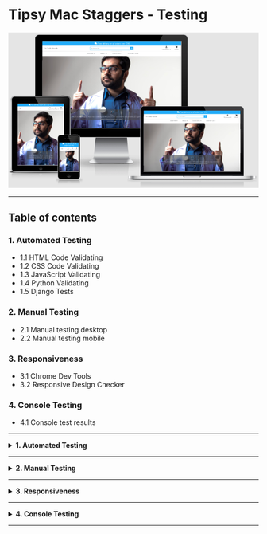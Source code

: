 # **Tipsy Mac Staggers - Testing** #

![Image of site on many screens](/media/readme_images/site_responsive_image.png)

<hr>

## **Table of contents** ##

### **1. Automated Testing** ###

* 1.1 HTML Code Validating
* 1.2 CSS Code Validating 
* 1.3 JavaScript Validating
* 1.4 Python Validating
* 1.5 Django Tests

### **2. Manual Testing** ###

* 2.1 Manual testing desktop
* 2.2 Manual testing mobile

### **3. Responsiveness** ###

* 3.1 Chrome Dev Tools
* 3.2 Responsive Design Checker

### **4. Console Testing** ###

* 4.1 Console test results

<hr>

<details>
<summary><strong>
1. Automated Testing
</strong></summary>
<br>

#### **1.1 HTML Code Validating** ####

* All of the HTML files were tested on the [W3C HTML Markup Validation website](https://validator.w3.org/)<br>
* The results from the test were as follows:<br>

**On all pages warning** 
* On all pages on th site the HTML checker highlights a warning saying an error saying there is a duplicate of the id "user-options" however this is incorrect and can be ignored. This item is showing in the My Account dropdown in the base.html file and also the mobile-top-header.html file. These are the same items however one of them is for the desktop and one is for the mobile. They both have the exact same functionality and are the same item. There is no effect on the functionality of the site and i have noted this here in the readme to note i am aware of it.<br>

**1. Homepage (home/templates/home/index.html)**
* Apart from the warning message at the top of this section all the HTML passes with no errors.

**2. Products logged in and none logged in user(products/templates/products/products.html)**
* Apart from the warning message at the top of this section all the HTML passes with no errors. 

**3. Product details logged in and none logged in user (products/templates/products/product_details.html)**
* The warning message at the top of this section is on this page. There is also 1 other error displaying (Screenshot below) however this is incorrect.

![Image of product details page error](/media/readme_images/product_details_error_p.png)
![Image of product details page error](/media/readme_images/product_details_error_p_code.png)

* When i check my code i can see there is an opening `<p>` tag on line 160. This error from the HTML checker has been noted here to say i am aware of it but there is a matching `<p>` opening tag to the `</p>`

![Image of product details page error](/media/readme_images/product_details_error_p_code_2.png)


**4. About us (about_us/templates/about_us/about_us.html)**
* Apart from the warning message at the top of this section all the HTML passes with no errors. 

**5. Covid Info details logged in and none logged in user (covid_numbers/templates/covid_numbers/covid_numbers.html)**
* Apart from the warning message at the top of this section all the HTML passes with no errors. 

**6. Contact us none logged in user (contact_us/templates/contact_us/contact_us.html)**
* Apart from the warning message at the top of this section all the HTML passes with no errors. 

**7. Contact us logged in user (contact_us/templates/contact_us/contact_us.html)**
* The warning message at the top of this section is on this page. 
* At the top of the registered users priority messaging service there is an input box that is disabled. This input field is so when a registered user sends a priority message to the site the admin can tell who the message came from, the same way an email display's who an email is from. 

![Image of contact us page input error](/media/readme_images/disabled_input_field.png)

![Image of placeholder input error](/media/readme_images/placeholder_error.png)

* The HTML checker is saying there is an error as a placeholder can only be used on certain fields. I checked with tutor support when developing this feature and they said the current way this is set is fine. This highlighted error in no way effects the functionality of the site and tutor support helped me to get this feature working. I have highlighted it here in the testing to say i am aware of it. 

**8. Signup (templates/allauth/account/signup.html)**
* Apart from the warning message at the top of this section all the HTML passes with no errors. 

**9. Login (templates/allauth/account/login.html)**
* Apart from the warning message at the top of this section all the HTML passes with no errors. 

**10. Cart (cart/templates/cart/cart.html)**
* Apart from the warning message at the top of this section all the HTML passes with no errors. 

**11. Checkout (checkout/templates/checkout/checkout.html)**
* Apart from the warning message at the top of this section all the HTML passes with no errors. 

**12. Checkout Success (checkout/templates/checkout/checkout_success.html)**
* Apart from the warning message at the top of this section all the HTML passes with no errors. 

**12. User Profile (profiles/templates/profiles/profiles.html)**
* Apart from the warning message at the top of this section all the HTML passes with no errors. 

**13. Password Reset (templates/aullauth/account/password_reset.html)**
* Apart from the warning message at the top of this section all the HTML passes with no errors. 

<hr>

#### **1.2 CSS Code Validating** ####
* The main CSS files were tested on the [W3C CSS  Validation website](https://jigsaw.w3.org/css-validator/)<br>
* The results came back as no errors of any kind showing

![Image of css results](/media/readme_images/css_test_results.png)

<hr>

#### **1.3 JavaScript Code Validating** ####
* The testing for the script.js file was carried out on [JShint.com](https://jshint.com/) The results from the test were as follows:<br>

**1. cart/templates/cart/cart.html**
* Results: The JavaScript at the bottom of this file is passing in JShint with no errors. 

**2. stripe_elements.js file**
* Results: JShint is saying that the code on line 3 `var stripe = Stripe(stripePublicKey);` Stripe (with the capital letter) is undefined. This code however is taken from the Stripe official docs so i have noted this here but the code is correct according to the stripe docs. 

**3. products/templates/products/includes/quantity_input_script.html**
* Results: The JavaScript in this file is passing in JShint with no errors.

**4. templates/base.html**
* Results: The JavaScript in this file is passing in JShint with no errors.

<hr>

#### **1.4 Python Code Validating** ####

* The testing for the python files were carried out on [pep 8 online](http://pep8online.com/) The results from the test were as follows:<br>

* <strong>Results:</strong> All of the python code has passed the pep8 checks. There are however some lines of code that showed up during flake8 testing that have showed up as needing adjusting. Some of these items from Flake8 i have ignored, the reason for each of these can be found below:

1. Main settings.py file - Some of the lines are highlighted as to long, however the code highlighted was created when i created the project and are the set up settings Django created, therefore i will be ignoring these as i did not write them and don't want to adjust them if they were automatically set up this way. 

2. Some of the app files that i didn't do any coding in, for example about_us/admin.py Flake8 is saying `'django.contrib.admin' imported but unused` Again i am aware of these notifications but i have chosen to leave the file as is rather than delete it or have a blank file. 

3. Checkout > models.py > line 69<br>

`self.delivery_cost = self.order_total * settings.STANDARD_DELIVERY_PERCENTAGE / 100`

I have tried to place a pair of parentheses after the = and split this line into 2 lines as you can line break after the parentheses<br>

`self.delivery_cost = (`<br>
&nbsp; &nbsp; &nbsp;`self.order_total * settings.STANDARD_DELIVERY_PERCENTAGE / 100)`

However that still leaves the line as 80 characters once you allow for the correct indentation therefore i have left it as one single line. It is something i am aware of but leaving this line as one line doesn't effect the functionality of the site so i have noted here int he readme i am aware of it but have left it as it is on one line.<br>
<hr>

4. Products > views.py > line 58<br>

`queries = Q(name__icontains=query) | Q(description__icontains=query)`

This line of code comes in at greater than 79 characters, i have adjusted the code using a \ to go to a new line, example below:

`queries = Q(name__icontains=query) | \`<br>
&nbsp; &nbsp; &nbsp;`Q(description__icontains=query)`

This has resolved the line length issue and I have tested the site after this adjustment and the search functionality has not changed and is working as intended. 

5. Reviews > forms.py > ModelForm imported but unused

This is incorrect as the ModelForm is part of my ProductReviewForm code. I have noted it here i am aware of it in Flake but have left it. 

<hr>

6. Products > widgets.py > line 9<br>

`template_name = 'products/custom_widget_templates/custom_clearable_file_input.html'`

This line of code comes in at greater than 79 characters. As with item 1 on this list i have wrapped the code after the = in parentheses and split it onto 2 lines, example below:

`template_name = (`<br>
&nbsp; &nbsp; &nbsp;`'products/custom_widget_templates/custom_clearable_file_input.html')`

This has resolved the line length issue and I have tested the site after this adjustment and the search functionality has not changed and is working as intended. 

<hr>

#### **1.5 Django Tests** ####

* I have created automated Django tests in each django app in this project. The tests can be found in the tests.py file in each app. You can also run the django tests in the terminal by typing in the terminal `python3 manage.py test`

</details>
<hr>

<details>
<summary><strong>
2. Manual Testing
</strong></summary>
<br>

#### **2.1 Manual testing desktop** ####

All desktop testing was carried out on Chrome, FireFox, Opera and Safari. Results listed below will apply to all browsers unless highlighted as otherwise. 

**1. The Home Page**

* The homepage is rendering correctly on all of the browsers as intended.
* Clicking the In Safe Hands name in the top left brings the user back to the home page
* Clicking the search bar without entering an item to search for brings the user to the all products page and the correct toast displays the message in the top right of the screen. 
* The dropdown menus are all expanding when clicked and showing the correct sub menu options
* I have clicked on every option in the 4x dropdown menus and all the links bring the user to the correctly specified page
* The reviews carousel on the bottom of the page is rendering and cycling through the reviews as is intended. 

**2. The My Account, Profile & Cart**

* When a user clicks on the My Account icon and clicks on the sign up option the correct sign up page is rendering
* I have clicked on sign up and followed the steps to create a new registered user on each browser. All of the accounts were able to be set up correctly as expected on all browsers.  
* When a user clicks on the My Account icon and clicks on the Log in option the correct Log in page rendering
* If a user enterers the incorrect username and/or password the page will reload with a warning message saying <strong>"The username and/or password you specified are not correct"</strong>
* If a user tries to enter just the username or just the password the the login form validation will notify them that all fields are required and they must complete all fields. 
* If a user tries to create an account with an email address that is already in use they will see an error message displayed saying that email address is already associated with another account. 
* Users can click on the forgot my password link and enter their email address to be sent the password reset link. In testing the email with the password reset link and username is sent as expected. This works on all browsers.
* I have been able to log in with the created username and password on all browsers and have been able to log out on every browser. The correct toast confirming login and logout in the top right is also generated.
* After logging in i am able to see the users profile page and order history as expected on all browsers. 

Note!
* On safari the dropdown menu for Country is displaying slightly different than on the other browsers. I have checked the functionality and it is working as normal. The difference is purely aesthetic so i am noting here that i am aware of it

![Image of country dropdown safari](media/readme_images/country_dropdown_safari.png)

* When i click on a past order number on the profile page the order details open and are all displaying correctly. 
* If i click on the cart button when the cart is empty then the correct message saying the shopping cart is empty and the link to go to the store is displaying correctly. 
* If i try and bypass this by typing checkout in the url i correctly get redirected to he products page with the warning toast saying there is nothing in your cart. 

**3. The Products Page**

* The products page is displaying all of the products for sale in the store correctly. As the user adjusts the screen size the layout is adjusting on each browser as expected.  

**4. The Product Details Page**

* All of the product details are displaying correctly as intended on all browsers. 
* When the user clicks the Read Product Reviews the collapsible expands correctly and shows the reviews on each browser. 
* If a user tries to set the quantity to 0 and add it to the cart they will see the validation error informing them the minimum number allowed is 1.
* Users can add items to the cart as expected by selecting the quantity and pressing the add to cart button. 

**5. The Cart Page**

* A user who tries to access the cart with nothing in it will get the message there is nothing in your cart and be given the option to click and be redirected back to the store
* Once the user has an item in the cart they can adjust the quantity and update the cart. The cart on all browsers reflects the update correctly
* If a user presses the remove button the item is removed from the cart
* If the user clicks on the secure checkout button the user will be brought to the checkout page 

**6. The Checkout Page**

* The checkout page is rendering correctly and the logged in users delivery address is automatically populating on all browsers.<br>

Note!

* Again on safari the dropdown menu for Country is displaying slightly different than on the other browsers. I have checked the functionality and it is working as normal. The difference is purely aesthetic so i am noting here that i am aware of it

![Image of country dropdown safari](media/readme_images/country_dropdown_safari_2.png)

* I have placed an order on each browser and the order has gone through successfully using the Stripe test card details. 

**7. The Order Confirmation Page**

* After placing an order the order confirmation page is generated and rendered correctly with all of the order details displayed as they should. 

**8. About Us Page**

* The about us page is rendering as expected on all browsers with no issues or errors. It adjusts it structure as the page size is adjusted on smaller devices. 

**9. Covid Data Page**
* When a none logged in user comes to this page they will see the message informing them the data is only available to registered users. 
* Once logged in the covid data that was behind a registered users wall is now rendering correctly on each browser. I have used this feature to drill down into the various types of information available and it is all working as intended. 

**10. Contact Us Page**
* When a none logged in user goes to the contact us page the page is displaying as it should for a none logged in user. The message about the priority message service being only available to logged in users is displaying correctly. 
* When a logged in user goes to the contact us page the contact us form is rendering as expected on all browsers. 

Error Detected!
* When a logged in user goes to the contact us page on Firefox, the username field that automatically generates the username has a grey background, this is only happening on Firefox and not on the other browsers (Screenshot below:)   

![Image of contact us form greyed out](media/readme_images/firefox_contact_us_field.png)

I have resolved this with the following css:<br><br>
`.user-input-display {`<br>
  `background: transparent;`<br>
`}`

* The user input field now has a white background like the rest of the browsers. 

* I have tested sending a message via the priority email messaging service on the contact us page and the message successfully goes through and is appearing in the Django admin panel as expected. 

<hr>

#### **2.1 Manual testing mobile** ####
<br>

To reduce repetition of the desktop results, for the mobile testing i have just highlighted the different functionalities that mobile users may experience while using the site on a mobile device. I have carried out all of the exact same manual tests on mobile devices as i did on the desktop however unless highlighted below, readers of this document can know i experienced the exact same outcomes on mobile devices as i did on desktop.  

Mobile testing was carried out on the following devices:<br>
1. iPhone 6/7/8 (Via Chrome Dev Tools)
2. iPad (Via Chrome Dev Tools)
3. Huawei P20 lite
4. Huawei P smart
5. Chuwi h9 pro tablet 

All mobile testing was carried out on Chrome, FireFox, Opera and Brave browsers.

Error Found - Several Pages:
* On some of the pages on the site (Login, Sign up, Products, About us page image) the content of that page was sitting right at the very bottom of the screen on tablet devices when the tablet was held horizontally. Items such as buttons, text and images were touching the very bottom of the tablet screen which doesn't give a good user experience and it made the pages look poor.  

Solution:
On pages where i have encountered this issue i have added a `<br>` element at the very bottom of the code on each of the pages. Now when i reload the page there is an extra row of whitespace at he bottom which has rectified the issue. 

**1. The Home Page**

* Apart from the issue highlighted above all tests on mobile devices returned the same results as the desktop results listed above. The page is functioning normally and as intended on mobile devices. 

**2. The My Account, Profile & Cart**

* Apart from the issue highlighted above all tests on mobile devices returned the same results as the desktop results listed above. The page is functioning normally and as intended on mobile devices. 

**3. The Products Page**

* Apart from the issue highlighted above all tests on mobile devices returned the same results as the desktop results listed above. The page is functioning normally and as intended on mobile devices. 

**4. The Product Details Page**

* The page is functioning normally and as intended on mobile devices. 

**5. The Cart Page**

* The page is functioning normally and as intended on mobile devices. 

**6. The Checkout Page**

* The page is functioning normally and as intended on mobile devices. 
* One thing to note is on Google Chrome when the user clicks on the credit card details input field to enter their card number, the browser will automatically zoom into that field to help make entering the card details easier. When the user presses the button to complete the purchase they wont see the payment processing spinner. The processing spinner is still there and is still being generated correctly, whats happening is if the user doesn't zoom back out after entering their credit card details when they press the button to complete the transaction the screen will stay zoomed in on the bottom corner. 

**7. The Order Confirmation Page**

* The page is functioning normally and as intended on mobile devices. 

**8. About Us Page**

* Apart from the issue highlighted above all tests on mobile devices returned the same results as the desktop results listed above. The page is functioning normally and as intended on mobile devices. 

**9. Covid Numbers Page**

* The page is functioning normally and as intended on mobile devices. 

**10. Contact Us Page**

* The page is functioning normally and as intended on mobile devices. 

</details>
<hr>

<details>
<summary><strong>
3. Responsiveness
</strong></summary>
<br>

**3.1 Chrome Dev Tools**
* I have checked the site on google dev tools for responsiveness on screen sizes ranging from a maximum size of 1870px X 767px down to a minimum of 320px X 480px. The site is functioning as intended. 

**3.2 Responsive Design Checker**
* I have also checked the site on the website [Responsive Design Checker](https://responsivedesignchecker.com/) on all of the pages that are available and the site is functioning as intended. 

**NOTE** 
* The cart on my site isn't as mobile friendly as i would like it to be. Users on smaller screens will have to side scroll which isn't ideal, but the functionality is there. I will address the layout of this page at a later date. Check section 8 of the readme.md features to develop.

</details>
<hr>

<details>
<summary><strong>
4. Console Testing
</details>
<hr>